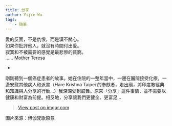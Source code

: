 ```yaml
---
title: 分享
author: Yijie Wu
tags:
    - 隨筆
---
```


愛的反面，不是仇恨，而是漠不關心。<br />
如果你批評他人，就沒有時間付出愛。<br />
寂寞和不被需要的感覺是最悲慘的貧窮。<br />
...... Mother Teresa

-

剛剛聽到一個癌症患者的故事。她在住院的一整年當中，一邊在醫院接受化療，一邊安慰其他病人和派書（Hare Krishna Taipei 的奉獻者，走出廟，將印度教經典和知識與人分享的行動...）我深深受到鼓舞。原來「分享」這件事情，並不需要以健康和財富為前提。相反地，分享讓我們更健全、更富足...

<blockquote class="imgur-embed-pub" lang="en" data-id="evAnuj5"><a href="//imgur.com/evAnuj5">View post on imgur.com</a></blockquote><script async src="//s.imgur.com/min/embed.js" charset="utf-8"></script>

圖片來源：博伽梵歌原意
